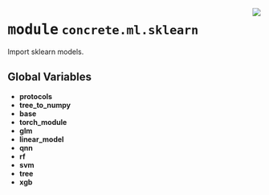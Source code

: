 <!-- markdownlint-disable -->

<a href="https://github.com/zama-ai/concrete-ml/tree/release/0.5.x/src/concrete/ml/sklearn/__init__.py#L0"><img align="right" style="float:right;" src="https://img.shields.io/badge/-source-cccccc?style=flat-square"></a>

# <kbd>module</kbd> `concrete.ml.sklearn`

Import sklearn models.

## **Global Variables**

- **protocols**
- **tree_to_numpy**
- **base**
- **torch_module**
- **glm**
- **linear_model**
- **qnn**
- **rf**
- **svm**
- **tree**
- **xgb**
